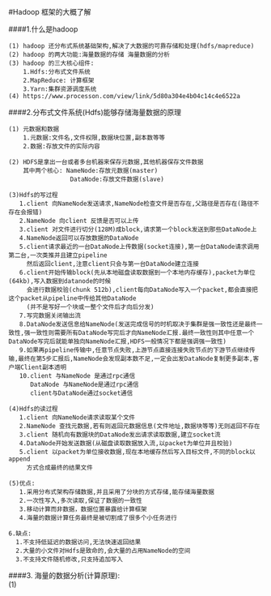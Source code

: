 #Hadoop 框架的大概了解  

####1.什么是hadoop   

    (1) hadoop 还分布式系统基础架构,解决了大数据的可靠存储和处理(hdfs/mapreduce)
    (2) hadoop 的两大功能:海量数据的存储 海量数据的分析
    (3) hadoop 的三大核心组件:
        1.Hdfs:分布式文件系统
        2.MapReduce: 计算框架
        3.Yarn:集群资源调度系统 
    (4) https://www.processon.com/view/link/5d80a304e4b04c14c4e6522a
    
####2.分布式文件系统(Hdfs)能够存储海量数据的原理   

    (1) 元数据和数据  
        1.元数据:文件名,文件权限,数据块位置,副本数等等  
        2.数据:存放文件的实际内容    
        
    (2) HDFS是拿出一台或者多台机器来保存元数据,其他机器保存文件数据  
        其中两个核心: NameNode:存放元数据(master)  
                     DataNode:存放文件数据(slave)  
                     
    (3)Hdfs的写过程  
       1.client 向NameNode发送请求,NameNode检查文件是否存在,父路径是否存在(路径不存在会报错)  
       2.NameNode 向client 反馈是否可以上传  
       3.client 对文件进行切分(128M)成block,请求第一个block发送到那些DataNode上  
       4.NameNode返回可以存放数据的DataNode   
       5.client请求最近的一台DataNode上传数据(socket连接),第一台DataNode请求调用第二台,一次类推并且建立pipeline  
         然后返回client,注意client只会与第一台DataNode建立连接  
       6.client开始传输block(先从本地磁盘读取数据到一个本地内存缓存),packet为单位(64kb),写入数据到datanode的时候  
         会进行数据校验(chunk 512b),client每向DataNode写入一个packet,都会直接把这个packet从pipeline中传给其他DataNode    
         (并不是写好一个块或一整个文件后才向后分发)  
       7.写完数据关闭输出流
       8.DataNode发送信息给NameNode(发送完成信号的时机取决于集群是强一致性还是最终一致性,强一致性则需要所有DataNode写完后才向NameNode汇报.最终一致性则其中任意一个DataNode写完后就能单独向NameNode汇报,HDFS一般情况下都是强调强一致性)    
       9.如果再pipeline传输中,任意节点失败,上游节点直接连接失败节点的下游节点继续传输,最终在第5步汇报后,NameNode会发现副本数不足,一定会出发DataNode复制更多副本,客户端Client副本透明  
       10.client 与NameNode 是通过rpc通信   
          DataNode 与NameNode是通过rpc通信  
          client与DataNode通过socket通信  
          
    (4)Hdfs的读过程  
       1.client 向NameNode请求读取某个文件  
       2.NameNode 查找元数据,若有则返回元数据信息(文件地址,数据块等等)无则返回不存在  
       3.client 随机向有数据块的DataNode发出请求读取数据,建立socket流   
       4.DataNode开始发送数据(从磁盘读取数据放入流,以packet为单位并且校验)  
       5.client 以packet为单位接收数据,现在本地缓存然后写入目标文件,不同的block以append  
         方式合成最终的结果文件  
         
    (5)优点:  
       1.采用分布式架构存储数据,并且采用了分块的方式存储,能存储海量数据    
       2.一次性写入,多次读取,保证了数据的一致性  
       3.移动计算而非数据，数据位置暴露给计算框架  
       4.海量的数据计算任务最终是被切割成了很多个小任务进行  
       
    6.缺点:  
      1.不支持低延迟的数据访问,无法快速返回结果  
      2.大量的小文件对Hdfs是致命的,会大量的占用NameNode的空间  
      3.不支持文件随机修改,只支持追加写入   
      
####3. 海量的数据分析(计算原理):  
    (1)